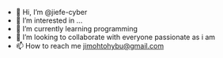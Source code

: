 - 👋 Hi, I’m @jiefe-cyber
- 👀 I’m interested in ...
- 🌱 I’m currently learning programming
- 💞️ I’m looking to collaborate with everyone passionate as i am
- 📫 How to reach me jimohtohybu@gmail.com

<!---
jiefe-cyber/jiefe-cyber is a ✨ special ✨ repository because its `README.md` (this file) appears on your GitHub profile.
You can click the Preview link to take a look at your changes.
--->
